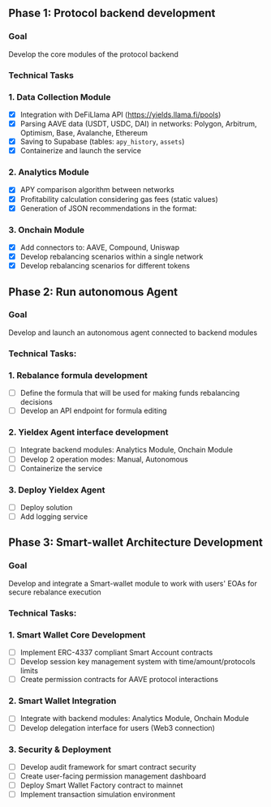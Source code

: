 ## Phase 1: Protocol backend development

### Goal

Develop the core modules of the protocol backend

### Technical Tasks

### 1. Data Collection Module

- [X] Integration with DeFiLlama API (https://yields.llama.fi/pools)
- [X] Parsing AAVE data (USDT, USDC, DAI) in networks: Polygon, Arbitrum, Optimism, Base, Avalanche, Ethereum
- [X] Saving to Supabase (tables: `apy_history`, `assets`)
- [X] Containerize and launch the service

### 2. Analytics Module

- [X] APY comparison algorithm between networks
- [X] Profitability calculation considering gas fees (static values)
- [X] Generation of JSON recommendations in the format:

### 3. Onchain Module

- [X] Add connectors to: AAVE, Compound, Uniswap
- [X] Develop rebalancing scenarios within a single network
- [X] Develop rebalancing scenarios for different tokens

## Phase 2: Run autonomous Agent

### Goal

Develop and launch an autonomous agent connected to backend modules

### Technical Tasks:

### 1. Rebalance formula development

- [ ] Define the formula that will be used for making funds rebalancing decisions
- [ ] Develop an API endpoint for formula editing

### 2. Yieldex Agent interface development

- [ ] Integrate backend modules: Analytics Module, Onchain Module
- [ ] Develop 2 operation modes: Manual, Autonomous
- [ ] Containerize the service

### 3. Deploy Yieldex Agent

- [ ] Deploy solution
- [ ] Add logging service

## Phase 3: Smart-wallet Architecture Development

### Goal
Develop and integrate a Smart-wallet module to work with users' EOAs for secure rebalance execution

### Technical Tasks:

### 1. Smart Wallet Core Development
- [ ] Implement ERC-4337 compliant Smart Account contracts
- [ ] Develop session key management system with time/amount/protocols limits
- [ ] Create permission contracts for AAVE protocol interactions

### 2. Smart Wallet Integration
- [ ] Integrate with backend modules: Analytics Module, Onchain Module
- [ ] Develop delegation interface for users (Web3 connection)

### 3. Security & Deployment
- [ ] Develop audit framework for smart contract security
- [ ] Create user-facing permission management dashboard
- [ ] Deploy Smart Wallet Factory contract to mainnet
- [ ] Implement transaction simulation environment